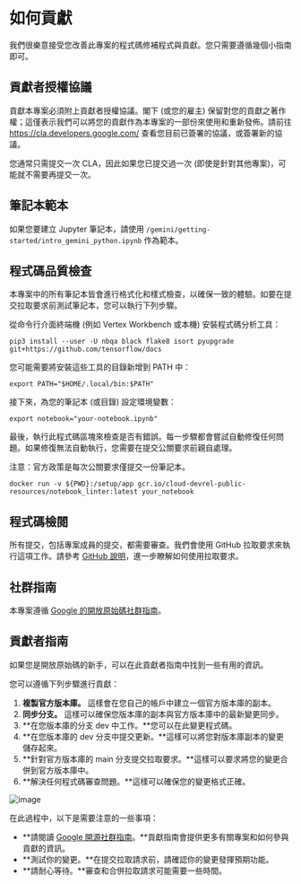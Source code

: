 ﻿# 如何貢獻

我們很樂意接受您改善此專案的程式碼修補程式與貢獻。您只需要遵循幾個小指南即可。

## 貢獻者授權協議

貢獻本專案必須附上貢獻者授權協議。閣下 (或您的雇主) 保留對您的貢獻之著作權；這僅表示我們可以將您的貢獻作為本專案的一部份來使用和重新發佈。請前往 <https://cla.developers.google.com/> 查看您目前已簽署的協議，或簽署新的協議。

您通常只需提交一次 CLA，因此如果您已提交過一次 (即使是針對其他專案)，可能就不需要再提交一次。

## 筆記本範本

如果您要建立 Jupyter 筆記本，請使用 `/gemini/getting-started/intro_gemini_python.ipynb` 作為範本。

## 程式碼品質檢查

本專案中的所有筆記本皆會進行格式化和樣式檢查，以確保一致的體驗。如要在提交拉取要求前測試筆記本，您可以執行下列步驟。

從命令行介面終端機 (例如 Vertex Workbench 或本機) 安裝程式碼分析工具：

```shell
pip3 install --user -U nbqa black flake8 isort pyupgrade git+https://github.com/tensorflow/docs
```

您可能需要將安裝這些工具的目錄新增到 PATH 中：

```shell
export PATH="$HOME/.local/bin:$PATH"
```

接下來，為您的筆記本 (或目錄) 設定環境變數：

```shell
export notebook="your-notebook.ipynb"
```

最後，執行此程式碼區塊來檢查是否有錯誤。每一步驟都會嘗試自動修復任何問題。如果修復無法自動執行，您需要在提交公關要求前親自處理。

注意：官方政策是每次公關要求僅提交一份筆記本。

```shell
docker run -v ${PWD}:/setup/app gcr.io/cloud-devrel-public-resources/notebook_linter:latest your_notebook
```

## 程式碼檢閱

所有提交，包括專案成員的提交，都需要審查。我們會使用 GitHub 拉取要求來執行這項工作。請參考 [GitHub 說明](https://help.github.com/articles/about-pull-requests/)，進一步瞭解如何使用拉取要求。

## 社群指南

本專案遵循 [Google 的開放原始碼社群指南](https://opensource.google/conduct/)。

## 貢獻者指南

如果您是開放原始碼的新手，可以在此貢獻者指南中找到一些有用的資訊。

您可以遵循下列步驟進行貢獻：

1. **複製官方版本庫。** 這樣會在您自己的帳戶中建立一個官方版本庫的副本。
2. **同步分支。** 這樣可以確保您版本庫的副本與官方版本庫中的最新變更同步。
3. **在您版本庫的分支 dev 中工作。**您可以在此變更程式碼。
4. **在您版本庫的 dev 分支中提交更新。**這樣可以將您對版本庫副本的變更儲存起來。
5. **針對官方版本庫的 main 分支提交拉取要求。**這樣可以要求將您的變更合併到官方版本庫中。
6. **解決任何程式碼審查問題。**這樣可以確保您的變更格式正確。

![image](https://storage.googleapis.com/github-repo/img/contributing/contributor-guide-diagram.jpg)

在此過程中，以下是需要注意的一些事項：



- **請閱讀 [Google 開源社群指南](https://opensource.google/conduct/)。**貢獻指南會提供更多有關專案和如何參與貢獻的資訊。
- **測試你的變更。**在提交拉取請求前，請確認你的變更發揮預期功能。
- **請耐心等待。**審查和合併拉取請求可能需要一些時間。



